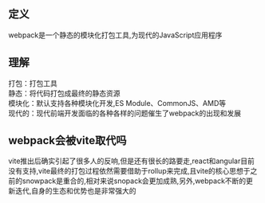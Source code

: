 ## 定义
webpack是一个静态的模块化打包工具,为现代的JavaScript应用程序
## 理解
打包：打包工具  
静态：将代码打包成最终的静态资源  
模块化：默认支持各种模块化开发,ES Module、CommonJS、AMD等  
现代的：现代前端开发面临的各种各样的问题催生了webpack的出现和发展

## webpack会被vite取代吗
vite推出后确实引起了很多人的反响,但是还有很长的路要走,react和angular目前没有支持,vite最终的打包过程依然需要借助于rollup来完成,且vite的核心思想于之前的snowpack是重合的,相对来说snopack会更加成熟,另外,webpack不断的更新迭代,自身的生态和优势也是非常强大的